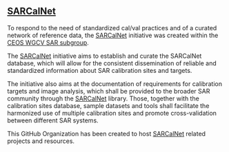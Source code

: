 ## [SARCalNet](https://www.sarcalnet.org)

To respond to the need of standardized cal/val practices and of a curated
network of reference data, the [SARCalNet](https://www.sarcalnet.org)
initiative was created within the
[CEOS WGCV SAR subgroup](https://calvalportal.ceos.org/sar_subgroup).

The [SARCalNet](https://www.sarcalnet.org) initiative aims to establish and
curate the SARCalNet database, which will allow for the consistent
dissemination of reliable and standardized information about SAR calibration
sites  and targets.

The initiative also aims at the documentation of requirements for calibration
targets and image analysis, which shall be provided to the broader SAR
community through the [SARCalNet](https://www.sarcalnet.org) library.
Those, together with the calibration sites database, sample datasets and tools
shall facilitate the harmonized use of multiple calibration sites and promote
cross-validation between different SAR systems.

This GitHub Organization has been created to host
[SARCalNet](https://www.sarcalnet.org) related projects and resources.
